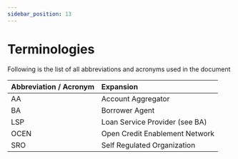 ```yaml
---
sidebar_position: 13
---
```


# Terminologies

Following is the list of all abbreviations and acronyms used in the document

| Abbreviation / Acronym | Expansion                         |
| :---      | :-----                            |
| AA        | Account Aggregator                |
| BA        | Borrower Agent                    |
| LSP       | Loan Service Provider (see BA)    |
| OCEN      | Open Credit Enablement Network    |
| SRO       | Self Regulated Organization       |
